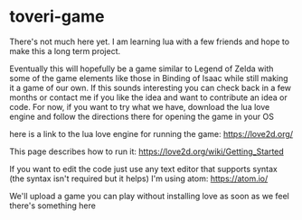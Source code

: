 # toveri-game
There's not much here yet. I am learning lua with a few friends and hope to make this a long term project.

Eventually this will hopefully be a game similar to Legend of Zelda with some of the game elements like those in Binding of Isaac while still making it a game of our own.
If this sounds interesting you can check back in a few months or contact me if you like the idea and want to contribute an idea or code.
For now, if you want to try what we have, download the lua love engine and follow the directions there for opening the game in your OS

here is a link to the lua love engine for running the game: https://love2d.org/

This page describes how to run it: https://love2d.org/wiki/Getting_Started

If you want to edit the code just use any text editor that supports syntax (the syntax isn't required but it helps)
I'm using atom: https://atom.io/

We'll upload a game you can play without installing love as soon as we feel there's something here
